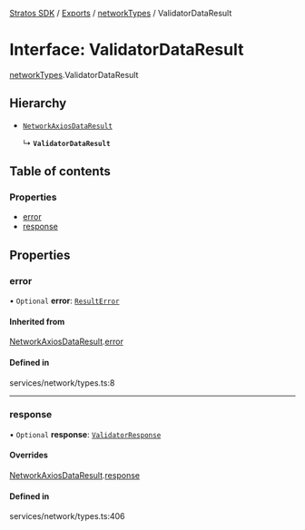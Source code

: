 [Stratos SDK](../README.md) / [Exports](../modules.md) / [networkTypes](../modules/networkTypes.md) / ValidatorDataResult

# Interface: ValidatorDataResult

[networkTypes](../modules/networkTypes.md).ValidatorDataResult

## Hierarchy

- [`NetworkAxiosDataResult`](networkTypes.NetworkAxiosDataResult.md)

  ↳ **`ValidatorDataResult`**

## Table of contents

### Properties

- [error](networkTypes.ValidatorDataResult.md#error)
- [response](networkTypes.ValidatorDataResult.md#response)

## Properties

### error

• `Optional` **error**: [`ResultError`](networkTypes.ResultError.md)

#### Inherited from

[NetworkAxiosDataResult](networkTypes.NetworkAxiosDataResult.md).[error](networkTypes.NetworkAxiosDataResult.md#error)

#### Defined in

services/network/types.ts:8

___

### response

• `Optional` **response**: [`ValidatorResponse`](networkTypes.ValidatorResponse.md)

#### Overrides

[NetworkAxiosDataResult](networkTypes.NetworkAxiosDataResult.md).[response](networkTypes.NetworkAxiosDataResult.md#response)

#### Defined in

services/network/types.ts:406
